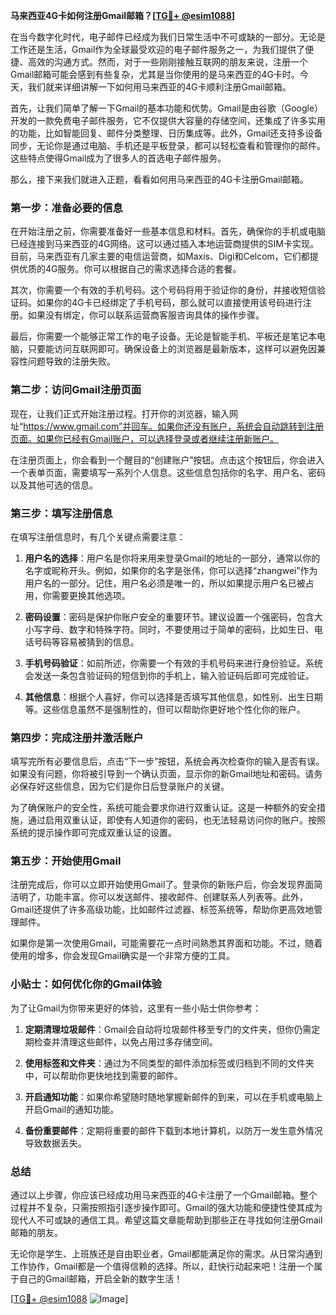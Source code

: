 **马来西亚4G卡如何注册Gmail邮箱？[[TG💪+ @esim1088](https://t.me/s/esim1088)]**

在当今数字化时代，电子邮件已经成为我们日常生活中不可或缺的一部分。无论是工作还是生活，Gmail作为全球最受欢迎的电子邮件服务之一，为我们提供了便捷、高效的沟通方式。然而，对于一些刚刚接触互联网的朋友来说，注册一个Gmail邮箱可能会感到有些复杂，尤其是当你使用的是马来西亚的4G卡时。今天，我们就来详细讲解一下如何用马来西亚的4G卡顺利注册Gmail邮箱。

首先，让我们简单了解一下Gmail的基本功能和优势。Gmail是由谷歌（Google）开发的一款免费电子邮件服务，它不仅提供大容量的存储空间，还集成了许多实用的功能，比如智能回复、邮件分类整理、日历集成等。此外，Gmail还支持多设备同步，无论你是通过电脑、手机还是平板登录，都可以轻松查看和管理你的邮件。这些特点使得Gmail成为了很多人的首选电子邮件服务。

那么，接下来我们就进入正题，看看如何用马来西亚的4G卡注册Gmail邮箱。

### 第一步：准备必要的信息

在开始注册之前，你需要准备好一些基本信息和材料。首先，确保你的手机或电脑已经连接到马来西亚的4G网络。这可以通过插入本地运营商提供的SIM卡实现。目前，马来西亚有几家主要的电信运营商，如Maxis、Digi和Celcom，它们都提供优质的4G服务。你可以根据自己的需求选择合适的套餐。

其次，你需要一个有效的手机号码。这个号码将用于验证你的身份，并接收短信验证码。如果你的4G卡已经绑定了手机号码，那么就可以直接使用该号码进行注册。如果没有绑定，你可以联系运营商客服咨询具体的操作步骤。

最后，你需要一个能够正常工作的电子设备。无论是智能手机、平板还是笔记本电脑，只要能访问互联网即可。确保设备上的浏览器是最新版本，这样可以避免因兼容性问题导致的注册失败。

### 第二步：访问Gmail注册页面

现在，让我们正式开始注册过程。打开你的浏览器，输入网址“https://www.gmail.com”并回车。如果你还没有账户，系统会自动跳转到注册页面。如果你已经有Gmail账户，可以选择登录或者继续注册新账户。

在注册页面上，你会看到一个醒目的“创建账户”按钮。点击这个按钮后，你会进入一个表单页面，需要填写一系列个人信息。这些信息包括你的名字、用户名、密码以及其他可选的信息。

### 第三步：填写注册信息

在填写注册信息时，有几个关键点需要注意：

1. **用户名的选择**：用户名是你将来用来登录Gmail的地址的一部分，通常以你的名字或昵称开头。例如，如果你的名字是张伟，你可以选择“zhangwei”作为用户名的一部分。记住，用户名必须是唯一的，所以如果提示用户名已被占用，你需要更换其他选项。

2. **密码设置**：密码是保护你账户安全的重要环节。建议设置一个强密码，包含大小写字母、数字和特殊字符。同时，不要使用过于简单的密码，比如生日、电话号码等容易被猜到的信息。

3. **手机号码验证**：如前所述，你需要一个有效的手机号码来进行身份验证。系统会发送一条包含验证码的短信到你的手机上，输入验证码后即可完成验证。

4. **其他信息**：根据个人喜好，你可以选择是否填写其他信息，如性别、出生日期等。这些信息虽然不是强制性的，但可以帮助你更好地个性化你的账户。

### 第四步：完成注册并激活账户

填写完所有必要信息后，点击“下一步”按钮，系统会再次检查你的输入是否有误。如果没有问题，你将被引导到一个确认页面，显示你的新Gmail地址和密码。请务必保存好这些信息，因为它们是你日后登录账户的关键。

为了确保账户的安全性，系统可能会要求你进行双重认证。这是一种额外的安全措施，通过启用双重认证，即使有人知道你的密码，也无法轻易访问你的账户。按照系统的提示操作即可完成双重认证的设置。

### 第五步：开始使用Gmail

注册完成后，你可以立即开始使用Gmail了。登录你的新账户后，你会发现界面简洁明了，功能丰富。你可以发送邮件、接收邮件、创建联系人列表等。此外，Gmail还提供了许多高级功能，比如邮件过滤器、标签系统等，帮助你更高效地管理邮件。

如果你是第一次使用Gmail，可能需要花一点时间熟悉其界面和功能。不过，随着使用的增多，你会发现Gmail确实是一个非常方便的工具。

### 小贴士：如何优化你的Gmail体验

为了让Gmail为你带来更好的体验，这里有一些小贴士供你参考：

1. **定期清理垃圾邮件**：Gmail会自动将垃圾邮件移至专门的文件夹，但你仍需定期检查并清理这些邮件，以免占用过多存储空间。

2. **使用标签和文件夹**：通过为不同类型的邮件添加标签或归档到不同的文件夹中，可以帮助你更快地找到需要的邮件。

3. **开启通知功能**：如果你希望随时随地掌握新邮件的到来，可以在手机或电脑上开启Gmail的通知功能。

4. **备份重要邮件**：定期将重要的邮件下载到本地计算机，以防万一发生意外情况导致数据丢失。

### 总结

通过以上步骤，你应该已经成功用马来西亚的4G卡注册了一个Gmail邮箱。整个过程并不复杂，只需按照指引逐步操作即可。Gmail的强大功能和便捷性使其成为现代人不可或缺的通信工具。希望这篇文章能帮助到那些正在寻找如何注册Gmail邮箱的朋友。

无论你是学生、上班族还是自由职业者，Gmail都能满足你的需求。从日常沟通到工作协作，Gmail都是一个值得信赖的选择。所以，赶快行动起来吧！注册一个属于自己的Gmail邮箱，开启全新的数字生活！

[[TG💪+ @esim1088](https://t.me/s/esim1088) ![Image](https://i.postimg.cc/4NQfJmqS/Snipaste-2025-05-13-00-14-12.png)]